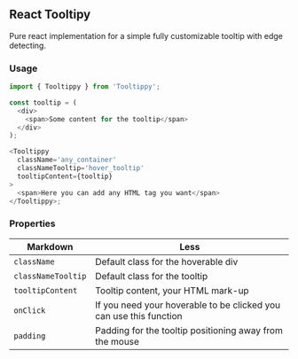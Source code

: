## React Tooltipy

Pure react implementation for a simple fully customizable tooltip with edge detecting.

### Usage

```javascript
import { Tooltippy } from 'Tooltippy';
```

```javascript
const tooltip = (
  <div>
    <span>Some content for the tooltip</span>
  </div>
);

<Tooltippy
  className='any_container'
  classNameTooltip='hover_tooltip'
  tooltipContent={tooltip}
>
  <span>Here you can add any HTML tag you want</span>
</Tooltippy>;
```

### Properties

| Markdown           | Less                                                               |
| ------------------ | ------------------------------------------------------------------ |
| `className`        | Default class for the hoverable div                                |
| `classNameTooltip` | Default class for the tooltip                                      |
| `tooltipContent`   | Tooltip content, your HTML mark-up                                 |
| `onClick`          | If you need your hoverable to be clicked you can use this function |
| `padding`          | Padding for the tooltip positioning away from the mouse            |
